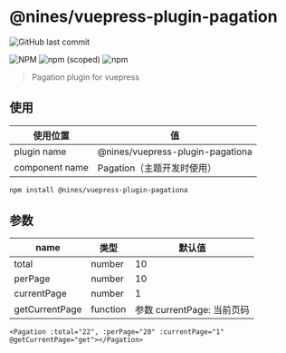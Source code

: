 # @nines/vuepress-plugin-pagation
![GitHub last commit](https://img.shields.io/github/last-commit/NineSwordsMonster/vuepress-plugin-pagation)

![NPM](https://img.shields.io/npm/l/@nines/vuepress-plugin-pagation)
![npm (scoped)](https://img.shields.io/npm/v/@nines/vuepress-plugin-pagation)
![npm](https://img.shields.io/npm/dt/@nines/vuepress-plugin-pagation)

> Pagation plugin for vuepress

## 使用

|使用位置|值|
|-|-|
|plugin name|@nines/vuepress-plugin-pagationa|
|component name|Pagation（主题开发时使用）|

```sh
npm install @nines/vuepress-plugin-pagationa
```

## 参数

|name|类型|默认值|
|----|----|----|
|total|number|10|
|perPage|number|10|
|currentPage|number|1|
|getCurrentPage|function|参数 currentPage: 当前页码|

```vue
<Pagation :total="22", :perPage="20" :currentPage="1" @getCurrentPage="get"></Pagation>
```